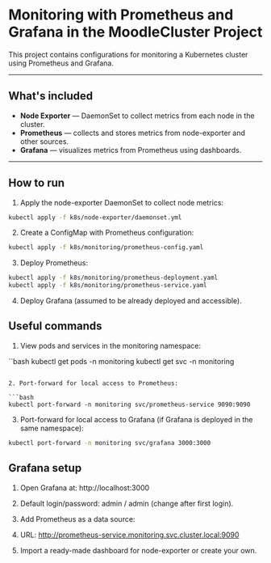 # Monitoring with Prometheus and Grafana in the MoodleCluster Project

This project contains configurations for monitoring a Kubernetes cluster using Prometheus and Grafana.

---

## What's included

- **Node Exporter** — DaemonSet to collect metrics from each node in the cluster.
- **Prometheus** — collects and stores metrics from node-exporter and other sources.
- **Grafana** — visualizes metrics from Prometheus using dashboards.

---

## How to run

1. Apply the node-exporter DaemonSet to collect node metrics:

```bash
kubectl apply -f k8s/node-exporter/daemonset.yml
```

2. Create a ConfigMap with Prometheus configuration:

```bash
kubectl apply -f k8s/monitoring/prometheus-config.yaml
```

3. Deploy Prometheus:

```bash
kubectl apply -f k8s/monitoring/prometheus-deployment.yaml
kubectl apply -f k8s/monitoring/prometheus-service.yaml
```

4. Deploy Grafana (assumed to be already deployed and accessible).

## Useful commands

1. View pods and services in the monitoring namespace:

``bash
kubectl get pods -n monitoring
kubectl get svc -n monitoring
```

2. Port-forward for local access to Prometheus:

```bash
kubectl port-forward -n monitoring svc/prometheus-service 9090:9090
```

3. Port-forward for local access to Grafana (if Grafana is deployed in the same namespace):

```bash
kubectl port-forward -n monitoring svc/grafana 3000:3000
```


## Grafana setup

1. Open Grafana at: http://localhost:3000

2. Default login/password: admin / admin (change after first login).

3. Add Prometheus as a data source:

4. URL: http://prometheus-service.monitoring.svc.cluster.local:9090

5. Import a ready-made dashboard for node-exporter or create your own.